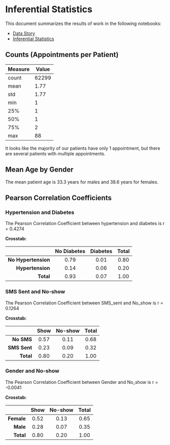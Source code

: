 # Inferential Statistics

This document summarizes the results of work in the following notebooks:

- [Data Story](../notebooks/3.0-jkg-data-story.ipynb)
- [Inferential Statistics](../notebooks/3.5-jkg-inferential-stats.ipynb)

## Counts (Appointments per Patient)

| Measure | Value |
| ------- | ----- |
| count   | 62299 |
| mean    | 1.77  |
| std     | 1.77  |
| min     | 1     |
| 25%     | 1     |
| 50%     | 1     |
| 75%     | 2     |
| max     | 88    |

It looks like the majority of our patients have only 1 appointment, but there are several patients with multiple appointments.

## Mean Age by Gender

The mean patient age is 33.3 years for males and 38.6 years for females.

## Pearson Correlation Coefficients

### Hypertension and Diabetes

The Pearson Correlation Coefficient between hypertension and diabetes is r = 0.4274

**Crosstab:**

|                     | No Diabetes | Diabetes | Total |
| ------------------: | :---------: | :------: | :---: |
| **No Hypertension** | 0.79        | 0.01     | 0.80  |
| **Hypertension**    | 0.14        | 0.06     | 0.20  |
| **Total**           | 0.93        | 0.07     | 1.00  |


### SMS Sent and No-show

The Pearson Correlation Coefficient between SMS_sent and No_show is r = 0.1264

**Crosstab:**

|              | Show  | No-show | Total |
| -----------: | :---: | :-----: | :---: |
| **No SMS**   | 0.57  | 0.11    | 0.68  |
| **SMS Sent** | 0.23  | 0.09    | 0.32  |
| **Total**    | 0.80  | 0.20    | 1.00  |

### Gender and No-show

The Pearson Correlation Coefficient between Gender and No_show is r = -0.0041

**Crosstab:**

|            | Show  | No-show | Total |
| ---------: | :---: | :-----: | :---: |
| **Female** | 0.52  | 0.13    | 0.65  |
| **Male**   | 0.28  | 0.07    | 0.35  |
| **Total**  | 0.80  | 0.20    | 1.00  |